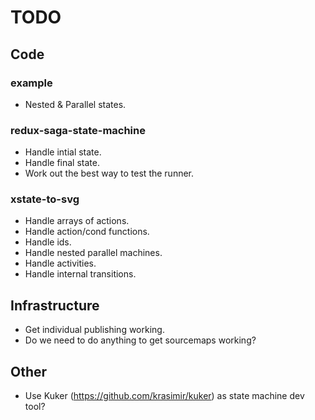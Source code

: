 # TODO

## Code

### example

- Nested & Parallel states.

### redux-saga-state-machine

- Handle intial state.
- Handle final state.
- Work out the best way to test the runner.

### xstate-to-svg

- Handle arrays of actions.
- Handle action/cond functions.
- Handle ids.
- Handle nested parallel machines.
- Handle activities.
- Handle internal transitions.


## Infrastructure

- Get individual publishing working.
- Do we need to do anything to get sourcemaps working?


## Other

- Use Kuker (https://github.com/krasimir/kuker) as state machine dev tool?
